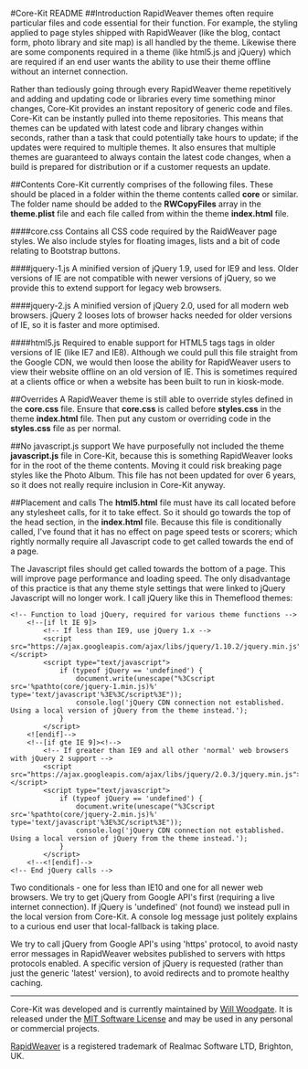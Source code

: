 #Core-Kit README
##Introduction
RapidWeaver themes often require particular files and code essential for their function. For example, the styling applied to page styles shipped with RapidWeaver (like the blog, contact form, photo library and site map) is all handled by the theme. Likewise there are some components required in a theme (like html5.js and jQuery) which are required if an end user wants the ability to use their theme offline without an internet connection.

Rather than tediously going through every RapidWeaver theme repetitively and adding and updating code or libraries every time something minor changes, Core-Kit provides an instant repository of generic code and files. Core-Kit can be instantly pulled into theme repositories. This means that themes can be updated with latest code and library changes within seconds, rather than a task that could potentially take hours to update; if the updates were required to multiple themes. It also ensures that multiple themes are guaranteed to always contain the latest code changes, when a build is prepared for distribution or if a customer requests an update.

##Contents
Core-Kit currently comprises of the following files. These should be placed in a folder within the theme contents called **core** or similar. The folder name should be added to the **RWCopyFiles** array in the **theme.plist** file and each file called from within the theme **index.html** file.

####core.css
Contains all CSS code required by the RaidWeaver page styles. We also include styles for floating images, lists and a bit of code relating to Bootstrap buttons.

####jquery-1.js
A minified version of jQuery 1.9, used for IE9 and less. Older versions of IE are not compatible with newer versions of jQuery, so we provide this to extend support for legacy web browsers.

####jquery-2.js
A minified version of jQuery 2.0, used for all modern web browsers. jQuery 2 looses lots of browser hacks needed for older versions of IE, so it is faster and more optimised.

####html5.js
Required to enable support for HTML5 tags tags in older versions of IE (like IE7 and IE8). Although we could pull this file straight from the Google CDN, we would then loose the ability for RapidWeaver users to view their website offline on an old version of IE. This is sometimes required at a clients office or when a website has been built to run in kiosk-mode.

##Overrides
A RapidWeaver theme is still able to override styles defined in the **core.css** file. Ensure that **core.css** is called before **styles.css** in the theme **index.html** file. Then put any custom or overriding code in the **styles.css** file as per normal.

##No javascript.js support
We have purposefully not included the theme **javascript.js** file in Core-Kit, because this is something RapidWeaver looks for in the root of the theme contents. Moving it could risk breaking page styles like the Photo Album. This file has not been updated for over 6 years, so it does not really require inclusion in Core-Kit anyway.

##Placement and calls
The **html5.html** file must have its call located before any stylesheet calls, for it to take effect. So it should go towards the top of the head section, in the **index.html** file. Because this file is conditionally called, I've found that it has no effect on page speed tests or scorers; which rightly normally require all Javascript code to get called towards the end of a page.

The Javascript files should get called towards the bottom of a page. This will improve page performance and loading speed. The only disadvantage of this practice is that any theme style settings that were linked to jQuery Javascript will no longer work. I call jQuery like this in Themeflood themes:

	<!-- Function to load jQuery, required for various theme functions -->
		<!--[if lt IE 9]>
			<!-- If less than IE9, use jQuery 1.x -->
			<script src="https://ajax.googleapis.com/ajax/libs/jquery/1.10.2/jquery.min.js"></script>
			<script type="text/javascript">
				if (typeof jQuery == 'undefined') {
					document.write(unescape("%3Cscript src='%pathto(core/jquery-1.min.js)%' type='text/javascript'%3E%3C/script%3E"));
					console.log('jQuery CDN connection not established. Using a local version of jQuery from the theme instead.');
				}
			</script>
		<![endif]-->
		<!--[if gte IE 9]><!-->
			<!-- If greater than IE9 and all other 'normal' web browsers with jQuery 2 support --> 
			<script src="https://ajax.googleapis.com/ajax/libs/jquery/2.0.3/jquery.min.js"></script>
			<script type="text/javascript">
				if (typeof jQuery == 'undefined') {
					document.write(unescape("%3Cscript src='%pathto(core/jquery-2.min.js)%' type='text/javascript'%3E%3C/script%3E"));
					console.log('jQuery CDN connection not established. Using a local version of jQuery from the theme instead.');
				}
			</script>
		<!--<![endif]-->
	<!-- End jQuery calls -->
		
Two conditionals - one for less than IE10 and one for all newer web browsers. We try to get jQuery from Google API's first (requiring a live internet connection). If jQuery is 'undefined' (not found) we instead pull in the local version from Core-Kit. A console log message just politely explains to a curious end user that local-fallback is taking place.

We try to call jQuery from Google API's using 'https' protocol, to avoid nasty error messages in RapidWeaver websites published to servers with https protocols enabled. A specific version of jQuery is requested (rather than just the generic 'latest' version), to avoid redirects and to promote healthy caching.

---
Core-Kit was developed and is currently maintained by [Will Woodgate](http://willwoodgate.com). It is released under the [MIT Software License](http://opensource.org/licenses/MIT) and may be used in any personal or commercial projects.

[RapidWeaver](http://realmacsoftware.com/rapidweaver) is a registered trademark of Realmac Software LTD, Brighton, UK.